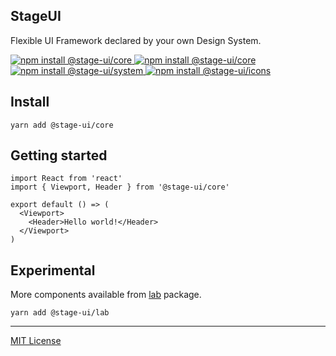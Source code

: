 <div>
  <h2>
		<b>StageUI</b>
	</h2>
  <p>Flexible UI Framework declared by your own Design System.</p>
  <a href="https://stageui.project1.io">
    <img alt="npm install @stage-ui/core" src="https://img.shields.io/npm/v/@stage-ui/core?style=flat-square&logo=visual-studio-code&label=Documentation&color=blue">
  </a>
  <a href="https://www.npmjs.com/package/@stage-ui/core">
    <img alt="npm install @stage-ui/core" src="https://img.shields.io/npm/v/@stage-ui/core?style=flat-square&logo=npm&label=@stage-ui/core&color=green">
  </a>
  <a href="https://www.npmjs.com/package/@stage-ui/system">
    <img alt="npm install @stage-ui/system" src="https://img.shields.io/npm/v/@stage-ui/system?style=flat-square&logo=npm&label=@stage-ui/system&color=green">
  </a>
  <a href="https://www.npmjs.com/package/@stage-ui/icons">
    <img alt="npm install @stage-ui/icons" src="https://img.shields.io/npm/v/@stage-ui/icons?style=flat-square&logo=npm&label=@stage-ui/icons&color=green">
  </a>
</div>

## Install

```
yarn add @stage-ui/core
```

## Getting started

```
import React from 'react'
import { Viewport, Header } from '@stage-ui/core'

export default () => (
  <Viewport>
    <Header>Hello world!</Header>
  </Viewport>
)
```

## Experimental
More components available from [lab](https://github.com/pt-one/StageUI/tree/master/packages/lab) package.

```
yarn add @stage-ui/lab
```

***
[MIT License](https://github.com/pt-one/StageUI/blob/master/LICENSE)